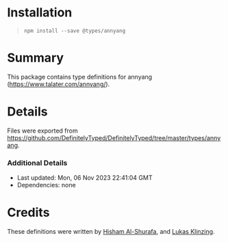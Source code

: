 # Installation
> `npm install --save @types/annyang`

# Summary
This package contains type definitions for annyang (https://www.talater.com/annyang/).

# Details
Files were exported from https://github.com/DefinitelyTyped/DefinitelyTyped/tree/master/types/annyang.

### Additional Details
 * Last updated: Mon, 06 Nov 2023 22:41:04 GMT
 * Dependencies: none

# Credits
These definitions were written by [Hisham Al-Shurafa](https://github.com/hisham), and [Lukas Klinzing](https://github.com/theluk).
